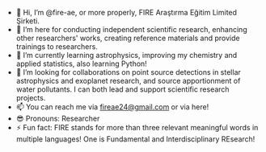 - 👋 Hi, I’m @fire-ae, or more properly, FIRE Araştırma Eğitim Limited Şirketi.
- 🫡 I’m here for conducting independent scientific research, enhancing other researchers' works, creating reference materials and provide trainings to researchers.
- 🌱 I’m currently learning astrophysics, improving my chemistry and applied statistics, also learning Python!
- 💞️ I’m looking for collaborations on point source detections in stellar astrophysics and exoplanet research, and source apportionment of water pollutants. I can both lead and support scientific research projects.
- 📫 You can reach me via fireae24@gmail.com or via here!
- 😎 Pronouns: Researcher
- ⚡ Fun fact: FIRE stands for more than three relevant meaningful words in multiple languages! One is Fundamental and Interdisciplinary REsearch!

<!---
fire-ae/fire-ae is a ✨ special ✨ repository because its `README.md` (this file) appears on your GitHub profile.
You can click the Preview link to take a look at your changes.
--->
